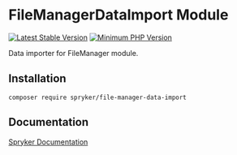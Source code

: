 # FileManagerDataImport Module
[![Latest Stable Version](https://poser.pugx.org/spryker/file-manager-data-import/v/stable.svg)](https://packagist.org/packages/spryker/file-manager-data-import)
[![Minimum PHP Version](https://img.shields.io/badge/php-%3E%3D%207.4-8892BF.svg)](https://php.net/)

Data importer for FileManager module.

## Installation

```
composer require spryker/file-manager-data-import
```

## Documentation

[Spryker Documentation](https://docs.spryker.com)
